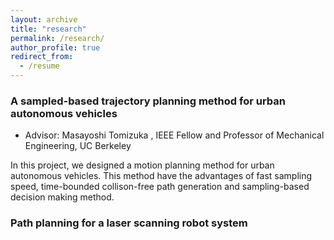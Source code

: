 ```yaml
---
layout: archive
title: "research"
permalink: /research/
author_profile: true
redirect_from:
  - /resume
---
```


### A sampled-based trajectory planning method for urban autonomous vehicles
* Advisor: Masayoshi Tomizuka , IEEE Fellow and Professor of Mechanical Engineering, UC Berkeley

In this project, we designed a motion planning method for urban autonomous vehicles. This method have the advantages of fast sampling speed, time-bounded collison-free path generation and sampling-based decision making method. 


### Path planning for a laser scanning robot system
